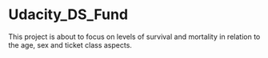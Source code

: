 # Udacity_DS_Fund
This project is about to focus on levels of survival and mortality in relation to the age, sex and ticket class aspects.
